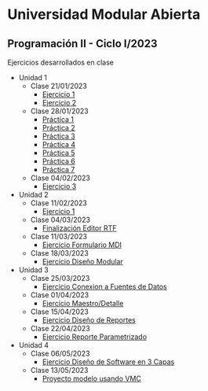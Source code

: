 # Universidad Modular Abierta 
## Programación II - Ciclo I/2023
Ejercicios desarrollados en clase

- Unidad 1
  - Clase 21/01/2023 
    - [Ejercicio 1](https://github.com/heurrutia-uma/Programacion_II_2023/tree/main/Unidad1/Ejercicio1)
    - [Ejercicio 2](https://github.com/heurrutia-uma/Programacion_II_2023/tree/main/Unidad1/Ejercicio2)
  - Clase 28/01/2023
    - [Práctica 1](https://github.com/heurrutia-uma/Programacion_II_2023/tree/main/Unidad1/Practica1)
    - [Práctica 2](https://github.com/heurrutia-uma/Programacion_II_2023/tree/main/Unidad1/Practica2)
    - [Práctica 3](https://github.com/heurrutia-uma/Programacion_II_2023/tree/main/Unidad1/Practica3)
    - [Práctica 4](https://github.com/heurrutia-uma/Programacion_II_2023/tree/main/Unidad1/Practica4)
    - [Práctica 5](https://github.com/heurrutia-uma/Programacion_II_2023/tree/main/Unidad1/Practica5)
    - [Práctica 6](https://github.com/heurrutia-uma/Programacion_II_2023/tree/main/Unidad1/Practica6)
    - [Práctica 7](https://github.com/heurrutia-uma/Programacion_II_2023/tree/main/Unidad1/Practica7)
  - Clase 04/02/2023
    - [Ejercicio 3](https://github.com/heurrutia-uma/Programacion_II_2023/tree/main/Unidad1/Ejercicio3)
- Unidad 2
  - Clase 11/02/2023
    - [Ejercicio 1](https://github.com/heurrutia-uma/Programacion_II_2023/tree/main/Unidad2/Ejercicio1)
  - Clase 04/03/2023
      - [Finalización Editor RTF](https://github.com/heurrutia-uma/Programacion_II_2023/tree/main/Unidad2/EditorRTF)
  - Clase 11/03/2023
      - [Ejercicio Formulario MDI](https://github.com/heurrutia-uma/Programacion_II_2023/tree/main/Unidad2/EjercicioMDI)    
  - Clase 18/03/2023
      - [Ejercicio Diseño Modular](https://github.com/heurrutia-uma/Programacion_II_2023/tree/main/Unidad2/Modulos)
- Unidad 3
  - Clase 25/03/2023
    - [Ejercicio Conexion a Fuentes de Datos](https://github.com/heurrutia-uma/Programacion_II_2023/tree/main/Unidad3/ConexionFuenteDatos)
  - Clase 01/04/2023
    - [Ejercicio Maestro/Detalle](https://github.com/heurrutia-uma/Programacion_II_2023/tree/main/Unidad3/MaestroDetalle)
  - Clase 15/04/2023
    - [Ejercicio Diseño de Reportes](https://github.com/heurrutia-uma/Programacion_II_2023/tree/main/Unidad3/ReporteClientes)
  - Clase 22/04/2023
    - [Ejercicio Reporte Parametrizado](https://github.com/heurrutia-uma/Programacion_II_2023/tree/main/Unidad3/ReporteParametrizado)
- Unidad 4
  - Clase 06/05/2023
    - [Ejercicio Diseño de Software en 3 Capas](https://github.com/heurrutia-uma/Programacion_II_2023/tree/main/Unidad4/VMC)
  - Clase 13/05/2023
    - [Proyecto modelo usando VMC](https://github.com/heurrutia-uma/Programacion_II_2023/tree/main/Unidad4/Proyecto)
